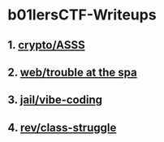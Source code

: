 # b01lersCTF-Writeups

## 1. [crypto/ASSS](https://github.com/Beastplay1/b01lersCTF-Writeups/blob/main/Crypto/ASSS.md)  
## 2. [web/trouble at the spa](https://github.com/Beastplay1/b01lersCTF-Writeups/blob/main/Web/trouble%20at%20the%20spa.md)  
## 3. [jail/vibe-coding](https://github.com/Beastplay1/b01lersCTF-Writeups/blob/main/jail/vibe-coding.md)  
## 4. [rev/class-struggle](https://github.com/Beastplay1/b01lersCTF-Writeups/blob/main/rev/class-struggle.md)
